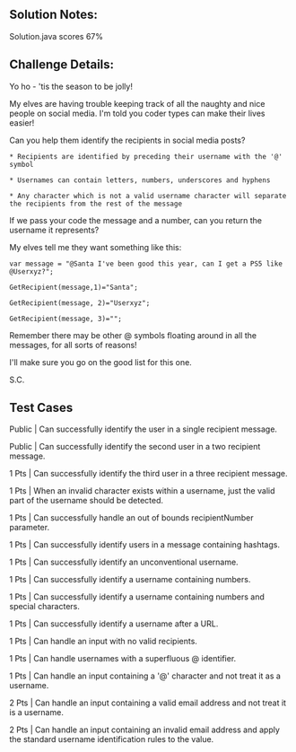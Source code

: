 ## Solution Notes:

Solution.java scores 67%

## Challenge Details:

Yo ho - 'tis the season to be jolly!



My elves are having trouble keeping track of all the naughty and nice people on social media. I'm told you coder types can make their lives easier!



Can you help them identify the recipients in social media posts?

`* Recipients are identified by preceding their username with the '@' symbol`

`* Usernames can contain letters, numbers, underscores and hyphens`

`* Any character which is not a valid username character will separate the recipients from the rest of the message`


If we pass your code the message and a number, can you return the username it represents?



My elves tell me they want something like this:



`var message = "@Santa I've been good this year, can I get a PS5 like @Userxyz?";`

`GetRecipient(message,1)="Santa";`

`GetRecipient(message, 2)="Userxyz";`

`GetRecipient(message, 3)="";`


Remember there may be other @ symbols floating around in all the messages, for all sorts of reasons!



I'll make sure you go on the good list for this one.



S.C.

## Test Cases

Public | Can successfully identify the user in a single recipient message.

Public | Can successfully identify the second user in a two recipient message.

1 Pts | Can successfully identify the third user in a three recipient message.

1 Pts | When an invalid character exists within a username, just the valid part of the username should be detected.

1 Pts | Can successfully handle an out of bounds recipientNumber parameter.

1 Pts | Can successfully identify users in a message containing hashtags.

1 Pts | Can successfully identify an unconventional username.

1 Pts | Can successfully identify a username containing numbers.

1 Pts | Can successfully identify a username containing numbers and special characters.

1 Pts | Can successfully identify a username after a URL.

1 Pts | Can handle an input with no valid recipients.

1 Pts | Can handle usernames with a superfluous @ identifier.

1 Pts | Can handle an input containing a '@' character and not treat it as a username.

2 Pts | Can handle an input containing a valid email address and not treat it is a username.

2 Pts | Can handle an input containing an invalid email address and apply the standard username identification rules to the value.
